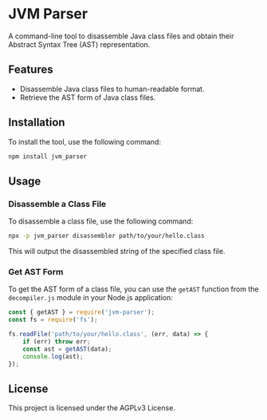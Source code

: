 # JVM Parser

A command-line tool to disassemble Java class files and obtain their Abstract Syntax Tree (AST) representation.

## Features

- Disassemble Java class files to human-readable format.
- Retrieve the AST form of Java class files.

## Installation

To install the tool, use the following command:

```bash
npm install jvm_parser
```

## Usage

### Disassemble a Class File

To disassemble a class file, use the following command:

```bash
npx -p jvm_parser disassembler path/to/your/hello.class
```

This will output the disassembled string of the specified class file.

### Get AST Form

To get the AST form of a class file, you can use the `getAST` function from the `decompiler.js` module in your Node.js application:

```javascript
const { getAST } = require('jvm-parser');
const fs = require('fs');

fs.readFile('path/to/your/hello.class', (err, data) => {
    if (err) throw err;
    const ast = getAST(data);
    console.log(ast);
});
```

## License

This project is licensed under the AGPLv3 License.
